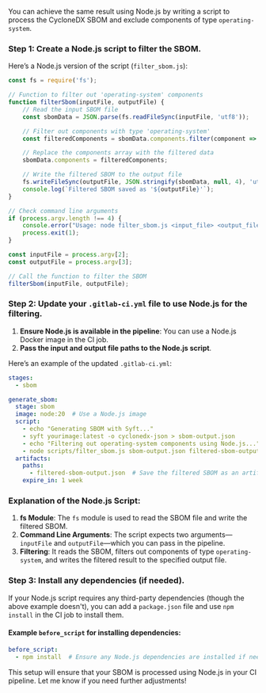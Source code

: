 You can achieve the same result using Node.js by writing a script to process the CycloneDX SBOM and exclude components of type `operating-system`.

### Step 1: Create a Node.js script to filter the SBOM.

Here’s a Node.js version of the script (`filter_sbom.js`):

```javascript
const fs = require('fs');

// Function to filter out 'operating-system' components
function filterSbom(inputFile, outputFile) {
    // Read the input SBOM file
    const sbomData = JSON.parse(fs.readFileSync(inputFile, 'utf8'));

    // Filter out components with type 'operating-system'
    const filteredComponents = sbomData.components.filter(component => component.type !== 'operating-system');

    // Replace the components array with the filtered data
    sbomData.components = filteredComponents;

    // Write the filtered SBOM to the output file
    fs.writeFileSync(outputFile, JSON.stringify(sbomData, null, 4), 'utf8');
    console.log(`Filtered SBOM saved as '${outputFile}'`);
}

// Check command line arguments
if (process.argv.length !== 4) {
    console.error("Usage: node filter_sbom.js <input_file> <output_file>");
    process.exit(1);
}

const inputFile = process.argv[2];
const outputFile = process.argv[3];

// Call the function to filter the SBOM
filterSbom(inputFile, outputFile);
```

### Step 2: Update your `.gitlab-ci.yml` file to use Node.js for the filtering.

1. **Ensure Node.js is available in the pipeline**: You can use a Node.js Docker image in the CI job.
2. **Pass the input and output file paths to the Node.js script**.

Here’s an example of the updated `.gitlab-ci.yml`:

```yaml
stages:
  - sbom

generate_sbom:
  stage: sbom
  image: node:20  # Use a Node.js image
  script:
    - echo "Generating SBOM with Syft..."
    - syft yourimage:latest -o cyclonedx-json > sbom-output.json
    - echo "Filtering out operating-system components using Node.js..."
    - node scripts/filter_sbom.js sbom-output.json filtered-sbom-output.json  # Pass input and output files to the Node.js script
  artifacts:
    paths:
      - filtered-sbom-output.json  # Save the filtered SBOM as an artifact
    expire_in: 1 week
```

### Explanation of the Node.js Script:
1. **fs Module**: The `fs` module is used to read the SBOM file and write the filtered SBOM.
2. **Command Line Arguments**: The script expects two arguments—`inputFile` and `outputFile`—which you can pass in the pipeline.
3. **Filtering**: It reads the SBOM, filters out components of type `operating-system`, and writes the filtered result to the specified output file.

### Step 3: Install any dependencies (if needed).

If your Node.js script requires any third-party dependencies (though the above example doesn't), you can add a `package.json` file and use `npm install` in the CI job to install them.

#### Example `before_script` for installing dependencies:
```yaml
before_script:
  - npm install  # Ensure any Node.js dependencies are installed if needed
```

This setup will ensure that your SBOM is processed using Node.js in your CI pipeline. Let me know if you need further adjustments!
